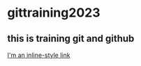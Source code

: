 # gittraining2023

## this is training git and github

[I'm an inline-style link](https://www.google.com)
